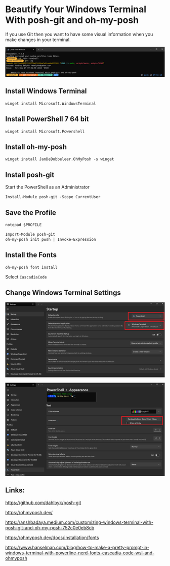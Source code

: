 # Beautify Your Windows Terminal With posh-git and oh-my-posh
If you use Git then you want to have some visual information when you make changes in your terminal.

![image](https://github.com/abelykh0/Git-Terminal/blob/main/pictures/Goal.png)

## Install Windows Terminal
```
winget install Microsoft.WindowsTerminal
```

## Install PowerShell 7 64 bit
```
winget install Microsoft.Powershell
```

## Install oh-my-posh
```
winget install JanDeDobbeleer.OhMyPosh -s winget
```

## Install posh-git
Start the PowerShell as an Administrator
```
Install-Module posh-git -Scope CurrentUser
```

## Save the Profile
```
notepad $PROFILE
```
```
Import-Module posh-git
oh-my-posh init pwsh | Invoke-Expression
```

## Install the Fonts
```
oh-my-posh font install
```
Select `CascadiaCode`

## Change Windows Terminal Settings

![image](https://github.com/abelykh0/Git-Terminal/blob/main/pictures/Settings1.png)

![image](https://github.com/abelykh0/Git-Terminal/blob/main/pictures/Settings2.png)

## Links:
https://github.com/dahlbyk/posh-git

https://ohmyposh.dev/

https://anshbadaya.medium.com/customizing-windows-terminal-with-posh-git-and-oh-my-posh-752c0e0eb8cb

https://ohmyposh.dev/docs/installation/fonts

https://www.hanselman.com/blog/how-to-make-a-pretty-prompt-in-windows-terminal-with-powerline-nerd-fonts-cascadia-code-wsl-and-ohmyposh

